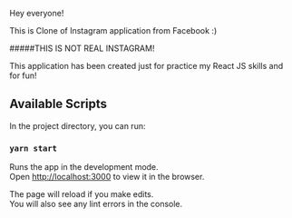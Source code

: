 Hey everyone!

This is Clone of Instagram application from Facebook :)

#####THIS IS NOT REAL INSTAGRAM!

This application has been created just for practice my React JS skills and for fun!

## Available Scripts

In the project directory, you can run:

### `yarn start`

Runs the app in the development mode.<br />
Open [http://localhost:3000](http://localhost:3000) to view it in the browser.

The page will reload if you make edits.<br />
You will also see any lint errors in the console.
